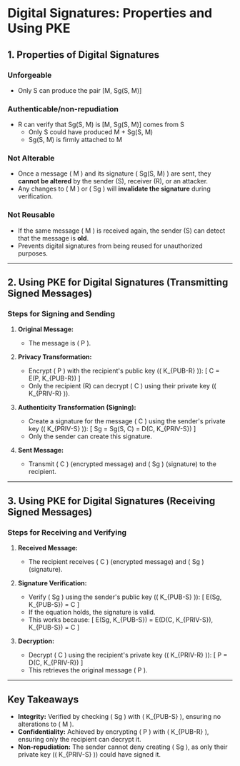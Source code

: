 # Digital Signatures: Properties and Using PKE

## 1. Properties of Digital Signatures

### Unforgeable
- Only S can produce the pair [M, Sg(S, M)]

### Authenticable/non-repudiation
- R can verify that Sg(S, M) is [M, Sg(S, M)] comes from S
	- Only S could have produced M + Sg(S, M)
	- Sg(S, M) is firmly attached to M

### Not Alterable
- Once a message \( M \) and its signature \( Sg(S, M) \) are sent, they **cannot be altered** by the sender (S), receiver (R), or an attacker.
- Any changes to \( M \) or \( Sg \) will **invalidate the signature** during verification.

### Not Reusable
- If the same message \( M \) is received again, the sender (S) can detect that the message is **old**.
- Prevents digital signatures from being reused for unauthorized purposes.

---

## 2. Using PKE for Digital Signatures (Transmitting Signed Messages)

### Steps for Signing and Sending
1. **Original Message:**
   - The message is \( P \).

2. **Privacy Transformation:**
   - Encrypt \( P \) with the recipient's public key (\( K_{PUB-R} \)):
     \[
     C = E(P, K_{PUB-R})
     \]
   - Only the recipient (R) can decrypt \( C \) using their private key (\( K_{PRIV-R} \)).

3. **Authenticity Transformation (Signing):**
   - Create a signature for the message \( C \) using the sender's private key (\( K_{PRIV-S} \)):
     \[
     Sg = Sg(S, C) = D(C, K_{PRIV-S})
     \]
   - Only the sender can create this signature.

4. **Sent Message:**
   - Transmit \( C \) (encrypted message) and \( Sg \) (signature) to the recipient.

---

## 3. Using PKE for Digital Signatures (Receiving Signed Messages)

### Steps for Receiving and Verifying
1. **Received Message:**
   - The recipient receives \( C \) (encrypted message) and \( Sg \) (signature).

2. **Signature Verification:**
   - Verify \( Sg \) using the sender's public key (\( K_{PUB-S} \)):
     \[
     E(Sg, K_{PUB-S}) = C
     \]
   - If the equation holds, the signature is valid.
   - This works because:
     \[
     E(Sg, K_{PUB-S}) = E(D(C, K_{PRIV-S}), K_{PUB-S}) = C
     \]

3. **Decryption:**
   - Decrypt \( C \) using the recipient's private key (\( K_{PRIV-R} \)):
     \[
     P = D(C, K_{PRIV-R})
     \]
   - This retrieves the original message \( P \).

---

## Key Takeaways
- **Integrity:** Verified by checking \( Sg \) with \( K_{PUB-S} \), ensuring no alterations to \( M \).
- **Confidentiality:** Achieved by encrypting \( P \) with \( K_{PUB-R} \), ensuring only the recipient can decrypt it.
- **Non-repudiation:** The sender cannot deny creating \( Sg \), as only their private key (\( K_{PRIV-S} \)) could have signed it.
